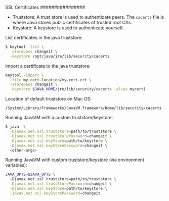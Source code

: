 SSL Certificates
################

 - Truststore: A trust store is used to authenticate peers. The `cacerts` file is where Java stores public certificates of trusted root CAs.
 - Keystore: A keystore is used to authenticate yourself.

List certificates in the java truststore:

```bash
$ keytool -list \
  -storepass changeit \
  -keystore /opt/java/jre/lib/security/cacerts
```

Import a certificate to the java truststore:

```bash
keytool -import \
  -file my.cert.location/my.cert.crt \
  -storepass changeit \
  -keystore $JAVA_HOME/jre/lib/security/cacerts -alias mycert1
```

Location of default truststore on Mac OS:

```
/System/Library/Frameworks/JavaVM.framework/Home/lib/security/cacerts
```

Running JavaVM with a custom truststore/keystore:

```bash
$ java  \
  -Djavax.net.ssl.truststore=path/to/truststore \
  -Djavax.net.ssl.trustStorePassword=changeit \
  -Djavax.net.ssl.keyStore=path/to/keystore \
  -Djavax.net.ssl.keyStorePassword=changeit \
  <other-args>
```

Running JavaVM with custom truststore/keystore (via environment variables):

```bash
JAVA_OPTS=$JAVA_OPTS \
  -Djavax.net.ssl.truststore=path/to/truststore \
  -Djavax.net.ssl.trustStorePassword=changeit \
  -Djavax.net.ssl.keyStore=path/to/keystore \
  -javax.net.ssl.keyStorePassword=changeit
```

